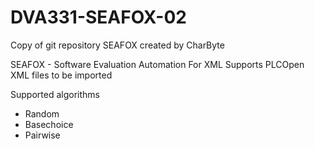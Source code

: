 # DVA331-SEAFOX-02
Copy of git repository SEAFOX created by CharByte

SEAFOX - Software Evaluation Automation For XML
Supports PLCOpen XML files to be imported

Supported algorithms
  - Random
  - Basechoice
  - Pairwise
